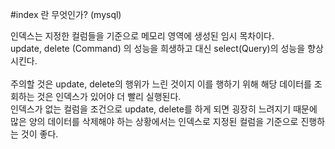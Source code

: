 #index 란 무엇인가? (mysql)

인덱스는 지정한 컬럼들을 기준으로 메모리 영역에 생성된 임시 목차이다. <br/>
update, delete (Command) 의 성능을 희생하고 대신 select(Query)의 성능을 향상시킨다.<br/>
<br/>
주의할 것은 update, delete의 행위가 느린 것이지 이를 행하기 위해 해당 데이터를 조회하는 것은 인덱스가 있어야 더 빨리 실행된다.<br/>
인덱스가 없는 컬럼을 조건으로 update, delete를 하게 되면 굉장히 느려지기 때문에<br/>
많은 양의 데이터를 삭제해야 하는 상황에서는 인덱스로 지정된 컬럼을 기준으로 진행하는 것이 좋다.<br/>
<br/>
<br/>
<br/>

